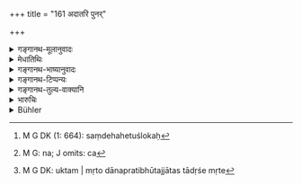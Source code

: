 +++
title = "161 अदातरि पुनर्"

+++

<details><summary>गङ्गानथ-मूलानुवादः</summary>

“By what means then would the creditor seek to obtain his dues, in the event of the death of the surety other than that for ‘payment,’ whose character is fully known?”—(161)
</details>

<details><summary>मेधातिथिः</summary>

अनेन श्लोकेन संदिहानः प्रश्नं कृत्वोत्तरेण निश्चाययति । संदेहहेतुः[^४०२] पदद्वयेन "**अदातरि**," "**विज्ञातप्रकृतौ**" इति । सप्तम्यन्तानि समानाधिकरणानि पदानि व्याख्यायन्ते- **अदातरि, प्रतिभुवि, प्रतिज्ञातप्रकृतौ** च[^४०३] । **ऋणम्** अनुत्तमर्णः **केन हेतुना** **परीप्सेत** लब्धुम् इच्छेत्, किं केवलेनैवात्मव्यापारेण ततः प्रतिभुवः पुत्रम् अपि व्यापारयति । 


[^४०३]:
     M G: na; J omits: ca


[^४०२]:
     M G DK (1: 664): saṃdehahetuślokaḥ

- <u>कुतः</u> संदेहः । 

- <u>उक्तम्</u> "**प्रेते दानप्रतिभुवि**" इति ततो ऽन्यस्मिन् मृते[^४०४] कस् तत्पुत्राणां संबन्धः । यतस् तु खलु **विज्ञातप्रकृतिर्** विज्ञातकारणः प्रतिभूत्वेन धनं गृहीत्वा स्थित इत्य् एतन् निश्चितम्, अतो भवति बुद्धिर् अस्ति तत्पुत्राणां संबन्धो यतस् तेन ऋणसंशुद्ध्यर्थम् अस्य निसृष्टम् इति । 


[^४०४]:
     M G DK: uktam | mṛto dānapratibhūtajjātas tādṛśe mṛte

**पुनः**शब्दः पूर्वस्माद् विशेषम् आह । यति दानप्रतिभुवः पुत्राः संबध्यन्ते । यस् तर्ह्य् अदाता तस्मिन् मृते । **दाता** उत्तमर्णः । **पश्चात्** तत उत्तरकालम् इत्य् अर्थः । शेषं व्याख्यातम् । **परीप्सा** प्राप्तीछा ॥ ८.१६१ ॥
</details>

<details><summary>गङ्गानथ-भाष्यानुवादः</summary>

Having raised a question by means of the present verse, the Author answers it in the next verse: and the grounds for doubt are expressed by means of the two words ‘*other than that for payment*’ and ‘*whose character is fully known*’;—the three words with the locative ending—‘*adātari*,’ ‘*pratibhuvi*’ and ‘*vijñātaprakṛtau*’ being construed together.

‘*By what means would the Creditor seek to obtain his dues*?’—Should he seek to obtain it entirely by his own operations? Or should he also urge the surety’s son?

“Why should there be any such doubt, when it has been distinctly asserted that in the case of the death of sureties other than that for payment, the sous shall not be liable?—what connection then can the sons have with such dues?” The doubt arises because the surety is one ‘*whose character is fully known*’; which means that it is fully known that the man had received payment for becoming ‘surety ’; and this fact, being known, might give rise to the idea that his sons should be liable; since it is possible that the amount paid to the surety was for the purpose of paying off the debt in question.

The particle ‘*punaḥ*,’ ‘*then*,’ serves to distinguish the present from the preceding verse; the meaning being—‘if the liability falls upon the sons of the surety for payment only, then in the case of the death of one who is surety *not for payment*, from whom would the creditor, after his death, seek to obtain his dues?’

The rest has been already explained.

‘*Parīpsā*’ is *seeking to obtain*.—(101)
</details>

<details><summary>गङ्गानथ-टिप्पन्यः</summary>

This verse is quoted in *Vivādaratnākara* (p. 43), which takes it as
putting the question which is answered in the next verse. It adds the
following notes:—‘*Adā tari*’, *i.e*., a surety other than the one for
payment (*i.e*., the surety for appearance and the surety for
trust),—being ‘*vijñātoprakṛti*’—*i*.*e*., being known to have stood
surety after having received something in pledge from the debtor; and
thus having its character fully known;—if such a surety dies ,—‘*kena
hetunā*’—by what means—is the ‘*dātā*’—the man who advanced the loan,
the creditor,—to receive back the debt? The work goes on to quote
Halāyudha as explaining the term ‘*vijñatoprakṛti*’as ‘being known that
he became the *lagnaka* (?) on receiving a *pledge*’, and regarding the
verse as denying the creditor’s right to receive payment from the
surety’s heirs on his death. But remarks that the net result of both
explanations is the same.

This verse is quoted in *Kṛtyakalpataru* (74a), which has the following
notes:—‘*Adātari*’, a surety other than *Dānapratibhū*,—‘*dātā*’, the
creditor,—‘*vijñātoprakṛti*’, one whose solvency is well known.
</details>

<details><summary>गङ्गानथ-तुल्य-वाक्यानि</summary>

**(verses 8.159-162)  
**

See Comparative notes for [Verse
8.159].
</details>

<details><summary>भारुचिः</summary>

समानविभक्तीनि पदान्य् एकार्थतया व्याख्येयानि । **अदातरि प्रतिभुवि प्रेते विज्ञातप्रकृतौ** विज्ञातं कारणं लग्नकत्वे यस्य, सो ऽयं विज्ञातप्रकृतिः । किं पुनस् तत्संबन्धकार्पणम् । एवं च धनावष्टम्भेनायम् अस्याधमर्णस्य, यस्मान् न किंभूतः । तत इत्तंभूते ऽस्मिन् **प्रतिभुवि प्रेते** पश्चाद् **दाता** प्रयुक्तम् ऋणं **परीप्सेत् केन हेतुना** संदिह्य पृच्छति । कथं च संदिह्यते यतः तत्कारणम् उच्यते । येन तावद् दानप्रतिभुवः पुत्रस्यास्ति संबन्ध इत्य् उक्तम्, न दर्शनप्रतिभुवः । अतः सत्य् अपितृरिक्थसंबन्धे शास्त्रसामर्थ्यान् न युक्तो दापयितुम्, यतश् च गृहीतधने [प्रतिभुवि] प्रेते दर्शनलग्नकपुत्रो ऽपि सन् दापयितुम् इति एवम् उभयथा दर्शनात् संदेहे सतीदम् आह — ॥ ८.१६० ॥
</details>

<details><summary>Bühler</summary>

161	On what account then is it that after the death of a surety other than for payment, whose affairs are fully known, the creditor may (in some cases) afterwards demand the debt (of the heirs)?
</details>
